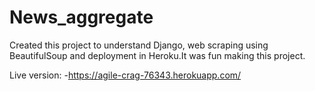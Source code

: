 # News_aggregate

Created this project to understand Django, web scraping using BeautifulSoup and deployment in Heroku.It was fun making this project.

Live version: -https://agile-crag-76343.herokuapp.com/ 
